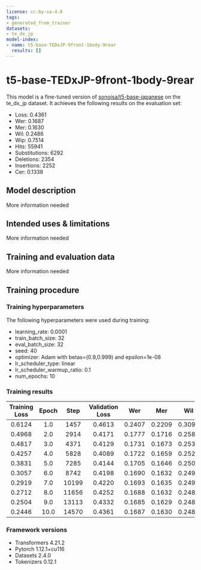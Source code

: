```yaml
---
license: cc-by-sa-4.0
tags:
- generated_from_trainer
datasets:
- te_dx_jp
model-index:
- name: t5-base-TEDxJP-9front-1body-9rear
  results: []
---
```


<!-- This model card has been generated automatically according to the information the Trainer had access to. You
should probably proofread and complete it, then remove this comment. -->

# t5-base-TEDxJP-9front-1body-9rear

This model is a fine-tuned version of [sonoisa/t5-base-japanese](https://huggingface.co/sonoisa/t5-base-japanese) on the te_dx_jp dataset.
It achieves the following results on the evaluation set:
- Loss: 0.4361
- Wer: 0.1687
- Mer: 0.1630
- Wil: 0.2486
- Wip: 0.7514
- Hits: 55941
- Substitutions: 6292
- Deletions: 2354
- Insertions: 2252
- Cer: 0.1338

## Model description

More information needed

## Intended uses & limitations

More information needed

## Training and evaluation data

More information needed

## Training procedure

### Training hyperparameters

The following hyperparameters were used during training:
- learning_rate: 0.0001
- train_batch_size: 32
- eval_batch_size: 32
- seed: 40
- optimizer: Adam with betas=(0.9,0.999) and epsilon=1e-08
- lr_scheduler_type: linear
- lr_scheduler_warmup_ratio: 0.1
- num_epochs: 10

### Training results

| Training Loss | Epoch | Step  | Validation Loss | Wer    | Mer    | Wil    | Wip    | Hits  | Substitutions | Deletions | Insertions | Cer    |
|:-------------:|:-----:|:-----:|:---------------:|:------:|:------:|:------:|:------:|:-----:|:-------------:|:---------:|:----------:|:------:|
| 0.6124        | 1.0   | 1457  | 0.4613          | 0.2407 | 0.2209 | 0.3091 | 0.6909 | 54843 | 6758          | 2986      | 5804       | 0.2153 |
| 0.4968        | 2.0   | 2914  | 0.4171          | 0.1777 | 0.1716 | 0.2580 | 0.7420 | 55404 | 6354          | 2829      | 2293       | 0.1402 |
| 0.4817        | 3.0   | 4371  | 0.4129          | 0.1731 | 0.1673 | 0.2534 | 0.7466 | 55636 | 6332          | 2619      | 2227       | 0.1349 |
| 0.4257        | 4.0   | 5828  | 0.4089          | 0.1722 | 0.1659 | 0.2520 | 0.7480 | 55904 | 6346          | 2337      | 2437       | 0.1361 |
| 0.3831        | 5.0   | 7285  | 0.4144          | 0.1705 | 0.1646 | 0.2508 | 0.7492 | 55868 | 6343          | 2376      | 2290       | 0.1358 |
| 0.3057        | 6.0   | 8742  | 0.4198          | 0.1690 | 0.1632 | 0.2492 | 0.7508 | 55972 | 6333          | 2282      | 2298       | 0.1350 |
| 0.2919        | 7.0   | 10199 | 0.4220          | 0.1693 | 0.1635 | 0.2492 | 0.7508 | 55936 | 6310          | 2341      | 2281       | 0.1337 |
| 0.2712        | 8.0   | 11656 | 0.4252          | 0.1688 | 0.1632 | 0.2487 | 0.7513 | 55905 | 6286          | 2396      | 2218       | 0.1348 |
| 0.2504        | 9.0   | 13113 | 0.4332          | 0.1685 | 0.1629 | 0.2482 | 0.7518 | 55931 | 6270          | 2386      | 2226       | 0.1331 |
| 0.2446        | 10.0  | 14570 | 0.4361          | 0.1687 | 0.1630 | 0.2486 | 0.7514 | 55941 | 6292          | 2354      | 2252       | 0.1338 |


### Framework versions

- Transformers 4.21.2
- Pytorch 1.12.1+cu116
- Datasets 2.4.0
- Tokenizers 0.12.1
